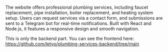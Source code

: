 The website offers professional plumbing services, including faucet replacement, pipe installation, boiler replacement, and heating system setup. Users can request services via a contact form, and submissions are sent to a Telegram bot for real-time notifications. Built with React and Node.js, it features a responsive design and smooth navigation.

This is only the backend part. You can see the frontend here: https://github.com/letyo/plumbing-services-backend/tree/main
